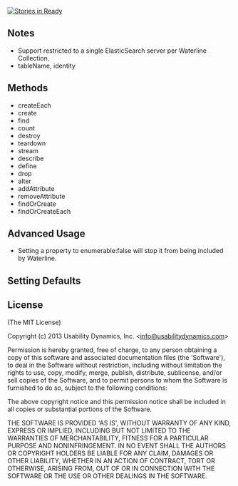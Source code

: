 [![Stories in Ready](https://badge.waffle.io/usabilitydynamics/node-waterline-elasticsearch.png?label=ready&title=Ready)](https://waffle.io/usabilitydynamics/node-waterline-elasticsearch)
## Notes

  - Support restricted to a single ElasticSearch server per Waterline Collection.
  - tableName, identity

## Methods

  - createEach
  - create
  - find
  - count
  - destroy
  - teardown
  - stream
  - describe
  - define
  - drop
  - alter
  - addAttribute
  - removeAttribute
  - findOrCreate
  - findOrCreateEach

## Advanced Usage

  - Setting a property to enumerable:false will stop it from being included by Waterline.

## Setting Defaults

## License

(The MIT License)

Copyright (c) 2013 Usability Dynamics, Inc. &lt;info@usabilitydynamics.com&gt;

Permission is hereby granted, free of charge, to any person obtaining
a copy of this software and associated documentation files (the
'Software'), to deal in the Software without restriction, including
without limitation the rights to use, copy, modify, merge, publish,
distribute, sublicense, and/or sell copies of the Software, and to
permit persons to whom the Software is furnished to do so, subject to
the following conditions:

The above copyright notice and this permission notice shall be
included in all copies or substantial portions of the Software.

THE SOFTWARE IS PROVIDED 'AS IS', WITHOUT WARRANTY OF ANY KIND,
EXPRESS OR IMPLIED, INCLUDING BUT NOT LIMITED TO THE WARRANTIES OF
MERCHANTABILITY, FITNESS FOR A PARTICULAR PURPOSE AND NONINFRINGEMENT.
IN NO EVENT SHALL THE AUTHORS OR COPYRIGHT HOLDERS BE LIABLE FOR ANY
CLAIM, DAMAGES OR OTHER LIABILITY, WHETHER IN AN ACTION OF CONTRACT,
TORT OR OTHERWISE, ARISING FROM, OUT OF OR IN CONNECTION WITH THE
SOFTWARE OR THE USE OR OTHER DEALINGS IN THE SOFTWARE.